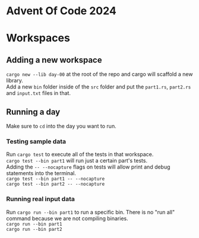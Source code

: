 # Advent Of Code 2024
# Workspaces
## Adding a new workspace
`cargo new --lib day-00` at the root of the repo and cargo will scaffold a new library.  
Add a new `bin` folder inside of the `src` folder and put the `part1.rs`, `part2.rs` and `input.txt` files in that.
## Running a day
Make sure to `cd` into the day you want to run.
### Testing sample data
Run `cargo test` to execute all of the tests in that workspace.  
`cargo test --bin part1` will run just a certain part's tests.  
Adding the `-- --nocapture` flags on tests will allow print and debug statements into the terminal.  
`cargo test --bin part1 -- --nocapture`  
`cargo test --bin part2 -- --nocapture`  
### Running real input data
Run `cargo run --bin part1` to run a specific bin. There is no "run all" command because we are not compiling binaries.  
`cargo run --bin part1`  
`cargo run --bin part2`  
